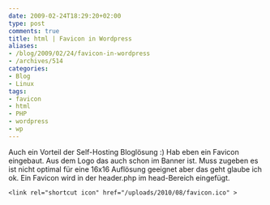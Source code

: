 ```yaml
---
date: 2009-02-24T18:29:20+02:00
type: post
comments: true
title: html | Favicon in Wordpress
aliases:
- /blog/2009/02/24/favicon-in-wordpress
- /archives/514
categories:
- Blog
- Linux
tags:
- favicon
- html
- PHP
- wordpress
- wp
---
```


Auch ein Vorteil der Self-Hosting Bloglösung :) Hab eben ein Favicon
eingebaut. Aus dem Logo das auch schon im Banner ist. Muss zugeben es ist
nicht optimal für eine 16x16 Auflösung geeignet aber das geht glaube ich
ok. Ein Favicon wird in der header.php im head-Bereich eingefügt.

```
<link rel="shortcut icon" href="/uploads/2010/08/favicon.ico" >
```
